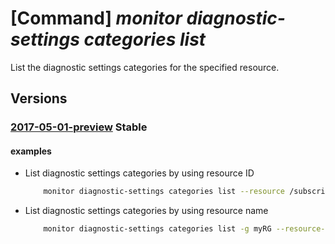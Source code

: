 # [Command] _monitor diagnostic-settings categories list_

List the diagnostic settings categories for the specified resource.

## Versions

### [2017-05-01-preview](/Resources/mgmt-plane/L3tyZXNvdXJjZXVyaX0vcHJvdmlkZXJzL21pY3Jvc29mdC5pbnNpZ2h0cy9kaWFnbm9zdGljc2V0dGluZ3NjYXRlZ29yaWVz/2017-05-01-preview.xml) **Stable**

<!-- mgmt-plane /{resourceuri}/providers/microsoft.insights/diagnosticsettingscategories 2017-05-01-preview -->

#### examples

- List diagnostic settings categories by using resource ID
    ```bash
        monitor diagnostic-settings categories list --resource /subscriptions/00000000-0000-0000- 0000-000000000000/resourcegroups/myRG/providers/microsoft.logic/workflows/myWorkflow
    ```

- List diagnostic settings categories by using resource name
    ```bash
        monitor diagnostic-settings categories list -g myRG --resource-type microsoft.logic/workflows --resource myWorkflow
    ```

